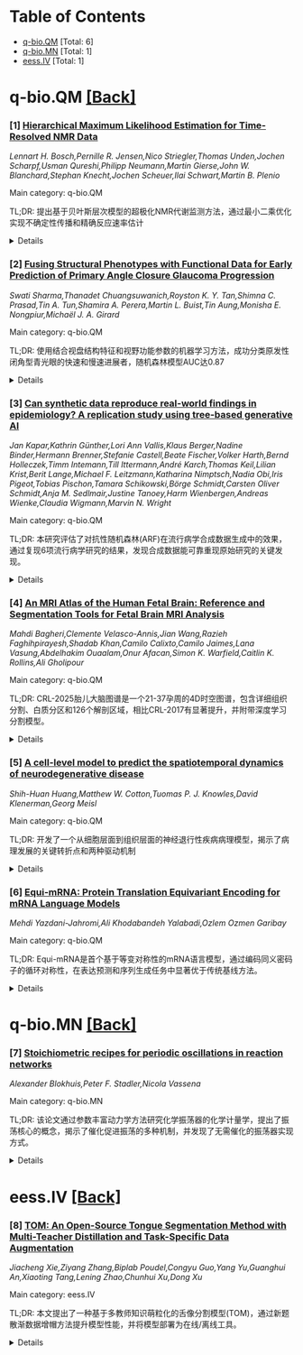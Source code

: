 <div id=toc></div>

# Table of Contents

- [q-bio.QM](#q-bio.QM) [Total: 6]
- [q-bio.MN](#q-bio.MN) [Total: 1]
- [eess.IV](#eess.IV) [Total: 1]


<div id='q-bio.QM'></div>

# q-bio.QM [[Back]](#toc)

### [1] [Hierarchical Maximum Likelihood Estimation for Time-Resolved NMR Data](https://arxiv.org/abs/2508.14902)
*Lennart H. Bosch,Pernille R. Jensen,Nico Striegler,Thomas Unden,Jochen Scharpf,Usman Qureshi,Philipp Neumann,Martin Gierse,John W. Blanchard,Stephan Knecht,Jochen Scheuer,Ilai Schwart,Martin B. Plenio*

Main category: q-bio.QM

TL;DR: 提出基于贝叶斯层次模型的超极化NMR代谢监测方法，通过最小二乘优化实现不确定性传播和精确反应速率估计


<details>
  <summary>Details</summary>
Motivation: 当前超极化NMR技术的代谢监测采用两阶段分析方法，存在不确定性传播和估计误差问题，需要更精确的定量分析方法

Method: 基于贝叶斯层次模型推导出最小二乘优化问题，扩展了变量投影(VarPro)方法，适用于双预测变量的数据场景，直接在完整数据上操作

Result: 在高场NMR设备和微米级NV中心金刚石NMR装置上的实验表明，新方法相比傅里叶方法和两阶段VarPro方法提高了估计精度，具有操作优势

Conclusion: 该方法不仅适用于NMR分析，还可直接应用于具有类似数据结构的其他估计场景，如时间分辨光光谱学

Abstract: Metabolic monitoring and reaction rate estimation using hyperpolarized NMR
technology requires accurate quantitative analysis of multidimensional data
scenarios. Currently, this analysis is often performed in a two-stage
procedure, which is prone to errors in uncertainty propagation and estimation.
We propose an approach derived from a Bayesian hierarchical model that
intrinsically propagates uncertainties and operates on the full data to
maximize the precision at minimal uncertainty. In an analytic treatment, we
reduce the estimation procedure to a least-squares optimization problem which
can be understood as an extension of the Variable Projection (VarPro) approach
for data scenarios with two predictors. We investigate the method's efficacy in
two experiments with hyperpolarized metabolites recorded with conventional
high-field NMR devices and a micronscale NMR setup using Nitrogen-Vacancy
centers in diamond for detection, respectively. In both examples, the new
approach improves estimates compared to Fourier methods and proves operational
advantages over a two-stage procedure employing VarPro. While the approach
presented is motivated by NMR analysis, it is straightforwardly applicable to
further estimation scenarios with similar data structure, such as time-resolved
photospectroscopy.

</details>


### [2] [Fusing Structural Phenotypes with Functional Data for Early Prediction of Primary Angle Closure Glaucoma Progression](https://arxiv.org/abs/2508.14922)
*Swati Sharma,Thanadet Chuangsuwanich,Royston K. Y. Tan,Shimna C. Prasad,Tin A. Tun,Shamira A. Perera,Martin L. Buist,Tin Aung,Monisha E. Nongpiur,Michaël J. A. Girard*

Main category: q-bio.QM

TL;DR: 使用结合视盘结构特征和视野功能参数的机器学习方法，成功分类原发性闭角型青光眼的快速和慢速进展者，随机森林模型AUC达0.87


<details>
  <summary>Details</summary>
Motivation: 原发性闭角型青光眼(PACG)的进展速度存在显著差异，需要准确分类快速和慢速进展者以制定个性化治疗方案

Method: 纳入>5年随访的PACG患者，AI分割OCT获取31个视盘参数，结合分区视野敏感度，训练多种机器学习分类器，使用SHAP分析关键预测因子

Result: 分析451眼，随机森林模型结合结构和功能特征表现最佳(AUC=0.87)，识别出6个关键预测因子，单纯结构或功能模型表现较差

Conclusion: 结合视盘结构和视野功能参数显著提高PACG进展风险分类准确性，下方视盘特征是最重要的预测因子

Abstract: Purpose: To classify eyes as slow or fast glaucoma progressors in patients
with primary angle closure glaucoma (PACG) using an integrated approach
combining optic nerve head (ONH) structural features and sector-based visual
field (VF) functional parameters. Methods: PACG patients with >5 reliable VF
tests over >5 years were included. Progression was assessed in Zeiss Forum,
with baseline VF within six months of OCT. Fast progression was VFI decline
<-2.0% per year; slow progression >-2.0% per year. OCT volumes were
AI-segmented to extract 31 ONH parameters. The Glaucoma Hemifield Test defined
five regions per hemifield, aligned with RNFL distribution. Mean sensitivity
per region was combined with structural parameters to train ML classifiers.
Multiple models were tested, and SHAP identified key predictors. Main outcome
measures: Classification of slow versus fast progressors using combined
structural and functional data. Results: We analyzed 451 eyes from 299
patients. Mean VFI progression was -0.92% per year; 369 eyes progressed slowly
and 82 rapidly. The Random Forest model combining structural and functional
features achieved the best performance (AUC = 0.87, 2000 Monte Carlo
iterations). SHAP identified six key predictors: inferior MRW, inferior and
inferior-temporal RNFL thickness, nasal-temporal LC curvature, superior nasal
VF sensitivity, and inferior RNFL and GCL+IPL thickness. Models using only
structural or functional features performed worse with AUC of 0.82 and 0.78,
respectively. Conclusions: Combining ONH structural and VF functional
parameters significantly improves classification of progression risk in PACG.
Inferior ONH features, MRW and RNFL thickness, were the most predictive,
highlighting the critical role of ONH morphology in monitoring disease
progression.

</details>


### [3] [Can synthetic data reproduce real-world findings in epidemiology? A replication study using tree-based generative AI](https://arxiv.org/abs/2508.14936)
*Jan Kapar,Kathrin Günther,Lori Ann Vallis,Klaus Berger,Nadine Binder,Hermann Brenner,Stefanie Castell,Beate Fischer,Volker Harth,Bernd Holleczek,Timm Intemann,Till Ittermann,André Karch,Thomas Keil,Lilian Krist,Berit Lange,Michael F. Leitzmann,Katharina Nimptsch,Nadia Obi,Iris Pigeot,Tobias Pischon,Tamara Schikowski,Börge Schmidt,Carsten Oliver Schmidt,Anja M. Sedlmair,Justine Tanoey,Harm Wienbergen,Andreas Wienke,Claudia Wigmann,Marvin N. Wright*

Main category: q-bio.QM

TL;DR: 本研究评估了对抗性随机森林(ARF)在流行病学合成数据生成中的效果，通过复现6项流行病学研究的结果，发现合成数据能可靠重现原始研究的关键发现。


<details>
  <summary>Details</summary>
Motivation: 当前合成数据生成方法存在质量有限、计算需求高、非专家使用复杂等问题，且评估策略往往不能直接反映统计效用，需要验证合成数据是否能可靠复现流行病学研究的关键发现。

Method: 使用对抗性随机森林(ARF)生成合成表格数据，复现6项流行病学研究的统计分析方法，比较原始结果与合成结果，并评估维度和变量复杂度对合成质量的影响。

Result: 在所有复现的研究中，多次合成数据复现的结果与原始发现一致。即使在样本量-维度比较低的数据集中，各种描述性和推断性分析的结果都与原始结果高度匹配。降低维度和预推导变量进一步提高了结果的质量和稳定性。

Conclusion: ARF是一种高效便捷的流行病学合成数据生成方法，能够可靠复现关键研究结果，降维和变量预处理可进一步提升合成数据质量。

Abstract: Generative artificial intelligence for synthetic data generation holds
substantial potential to address practical challenges in epidemiology. However,
many current methods suffer from limited quality, high computational demands,
and complexity for non-experts. Furthermore, common evaluation strategies for
synthetic data often fail to directly reflect statistical utility. Against this
background, a critical underexplored question is whether synthetic data can
reliably reproduce key findings from epidemiological research. We propose the
use of adversarial random forests (ARF) as an efficient and convenient method
for synthesizing tabular epidemiological data. To evaluate its performance, we
replicated statistical analyses from six epidemiological publications and
compared original with synthetic results. These publications cover blood
pressure, anthropometry, myocardial infarction, accelerometry, loneliness, and
diabetes, based on data from the German National Cohort (NAKO
Gesundheitsstudie), the Bremen STEMI Registry U45 Study, and the Guelph Family
Health Study. Additionally, we assessed the impact of dimensionality and
variable complexity on synthesis quality by limiting datasets to variables
relevant for individual analyses, including necessary derivations. Across all
replicated original studies, results from multiple synthetic data replications
consistently aligned with original findings. Even for datasets with relatively
low sample size-to-dimensionality ratios, the replication outcomes closely
matched the original results across various descriptive and inferential
analyses. Reducing dimensionality and pre-deriving variables further enhanced
both quality and stability of the results.

</details>


### [4] [An MRI Atlas of the Human Fetal Brain: Reference and Segmentation Tools for Fetal Brain MRI Analysis](https://arxiv.org/abs/2508.15034)
*Mahdi Bagheri,Clemente Velasco-Annis,Jian Wang,Razieh Faghihpirayesh,Shadab Khan,Camilo Calixto,Camilo Jaimes,Lana Vasung,Abdelhakim Ouaalam,Onur Afacan,Simon K. Warfield,Caitlin K. Rollins,Ali Gholipour*

Main category: q-bio.QM

TL;DR: CRL-2025胎儿大脑图谱是一个21-37孕周的4D时空图谱，包含详细组织分割、白质分区和126个解剖区域，相比CRL-2017有显著提升，并附带深度学习分割模型。


<details>
  <summary>Details</summary>
Motivation: 准确表征子宫内大脑发育对于理解典型和非典型神经发育至关重要，需要构建更精确的胎儿大脑MRI时空图谱。

Method: 使用160个正常发育胎儿MRI扫描，采用微分同胚可变形配准框架结合年龄核回归构建图谱。

Result: 成功构建了包含详细组织分割、瞬时白质分区和126个解剖区域的4D胎儿大脑图谱，并提供深度学习分割模型。

Conclusion: CRL-2025图谱及相关工具为胎儿大脑MRI分割、群体分析和早期神经发育研究提供了强大平台，已公开发布支持研究社区。

Abstract: Accurate characterization of in-utero brain development is essential for
understanding typical and atypical neurodevelopment. Building upon previous
efforts to construct spatiotemporal fetal brain MRI atlases, we present the
CRL-2025 fetal brain atlas, which is a spatiotemporal (4D) atlas of the
developing fetal brain between 21 and 37 gestational weeks. This atlas is
constructed from carefully processed MRI scans of 160 fetuses with
typically-developing brains using a diffeomorphic deformable registration
framework integrated with kernel regression on age. CRL-2025 uniquely includes
detailed tissue segmentations, transient white matter compartments, and
parcellation into 126 anatomical regions. This atlas offers significantly
enhanced anatomical details over the CRL-2017 atlas, and is released along with
the CRL diffusion MRI atlas with its newly created tissue segmentation and
labels as well as deep learning-based multiclass segmentation models for
fine-grained fetal brain MRI segmentation. The CRL-2025 atlas and its
associated tools provide a robust and scalable platform for fetal brain MRI
segmentation, groupwise analysis, and early neurodevelopmental research, and
these materials are publicly released to support the broader research
community.

</details>


### [5] [A cell-level model to predict the spatiotemporal dynamics of neurodegenerative disease](https://arxiv.org/abs/2508.15046)
*Shih-Huan Huang,Matthew W. Cotton,Tuomas P. J. Knowles,David Klenerman,Georg Meisl*

Main category: q-bio.QM

TL;DR: 开发了一个从细胞层面到组织层面的神经退行性疾病病理模型，揭示了病理发展的关键转折点和两种驱动机制


<details>
  <summary>Details</summary>
Motivation: 解决神经退行性疾病研究中细胞层面机制与组织层面病理之间的连接难题，确定病理是由细胞自主触发还是病理状态传播驱动

Method: 建立了一个自下而上的物理模型，明确整合了蛋白质聚集动力学的两种基本细胞层面驱动因素

Result: 模型自然解释了病理特征性的长期缓慢发展和随后快速加速的现象，揭示了系统动力学从缓慢自发形成到快速传播主导的关键转折点

Conclusion: 该框架为解释病理数据提供了坚实的物理基础，并提供了预测特定疾病最佳治疗策略类别的方法

Abstract: A central challenge in modeling neurodegenerative diseases is connecting
cellular-level mechanisms to tissue-level pathology, in particular to determine
whether pathology is driven primarily by cell-autonomous triggers or by
propagation from cells that are already in a pathological, runaway aggregation
state. To bridge this gap, we here develop a bottom-up physical model that
explicitly incorporates these two fundamental cell-level drivers of protein
aggregation dynamics. We show that our model naturally explains the
characteristic long, slow development of pathology followed by a rapid
acceleration, a hallmark of many neurodegenerative diseases. Furthermore, the
model reveals the existence of a critical switch point at which the system's
dynamics transition from being dominated by slow, spontaneous formation of
diseased cells to being driven by fast propagation. This framework provides a
robust physical foundation for interpreting pathological data and offers a
method to predict which class of therapeutic strategies is best matched to the
underlying drivers of a specific disease.

</details>


### [6] [Equi-mRNA: Protein Translation Equivariant Encoding for mRNA Language Models](https://arxiv.org/abs/2508.15103)
*Mehdi Yazdani-Jahromi,Ali Khodabandeh Yalabadi,Ozlem Ozmen Garibay*

Main category: q-bio.QM

TL;DR: Equi-mRNA是首个基于等变对称性的mRNA语言模型，通过编码同义密码子的循环对称性，在表达预测和序列生成任务中显著优于传统基线方法。


<details>
  <summary>Details</summary>
Motivation: mRNA治疗和合成生物学的发展需要能够捕捉同义密码子使用潜在结构的模型，现有方法未能充分建模遗传密码固有的对称性关系。

Method: 引入等变mRNA语言模型，将同义密码子对称性编码为2D特殊正交矩阵(SO(2))的循环子群，结合群论先验、等变损失和对称感知池化。

Result: 在表达、稳定性和核糖开关预测任务中准确率提升约10%；序列生成任务中，mRNA构建体的真实性提高4倍，功能特性保留度提升28%。

Conclusion: Equi-mRNA建立了基于生物学原理的mRNA建模新范式，为下一代治疗设计提供了重要工具，学习到的密码子旋转分布重现了已知的GC含量偏好和tRNA丰度模式。

Abstract: The growing importance of mRNA therapeutics and synthetic biology highlights
the need for models that capture the latent structure of synonymous codon
(different triplets encoding the same amino acid) usage, which subtly modulates
translation efficiency and gene expression. While recent efforts incorporate
codon-level inductive biases through auxiliary objectives, they often fall
short of explicitly modeling the structured relationships that arise from the
genetic code's inherent symmetries. We introduce Equi-mRNA, the first
codon-level equivariant mRNA language model that explicitly encodes synonymous
codon symmetries as cyclic subgroups of 2D Special Orthogonal matrix (SO(2)).
By combining group-theoretic priors with an auxiliary equivariance loss and
symmetry-aware pooling, Equi-mRNA learns biologically grounded representations
that outperform vanilla baselines across multiple axes. On downstream
property-prediction tasks including expression, stability, and riboswitch
switching Equi-mRNA delivers up to approximately 10% improvements in accuracy.
In sequence generation, it produces mRNA constructs that are up to
approximately 4x more realistic under Frechet BioDistance metrics and
approximately 28% better preserve functional properties compared to vanilla
baseline. Interpretability analyses further reveal that learned codon-rotation
distributions recapitulate known GC-content biases and tRNA abundance patterns,
offering novel insights into codon usage. Equi-mRNA establishes a new
biologically principled paradigm for mRNA modeling, with significant
implications for the design of next-generation therapeutics.

</details>


<div id='q-bio.MN'></div>

# q-bio.MN [[Back]](#toc)

### [7] [Stoichiometric recipes for periodic oscillations in reaction networks](https://arxiv.org/abs/2508.15273)
*Alexander Blokhuis,Peter F. Stadler,Nicola Vassena*

Main category: q-bio.MN

TL;DR: 该论文通过参数丰富动力学方法研究化学振荡器的化学计量学，提出了振荡核心的概念，揭示了催化促进振荡的多种机制，并发现了无需催化的振荡器实现方式。


<details>
  <summary>Details</summary>
Motivation: 化学振荡反应在生物系统中广泛存在，但在化学领域构建和识别基本振荡器仍很困难，缺乏通用框架。研究旨在建立化学振荡器的理论基础和设计策略。

Method: 使用参数丰富动力学方法，将参数依赖性与结构分析分离，研究化学振荡器的化学计量学，引入振荡核心概念来识别最小振荡子网络。

Result: 发现振荡核心分为正反馈和负反馈两类，揭示了催化促进振荡的三种机制，并证明无需催化也能实现振荡，提出了长度原理（最小反应步数要求）。

Conclusion: 研究结果指出了化学振荡器可能偶然出现的化学分支领域，提出了新的设计策略，并指明了尚未实验实现的新型振荡器类别。

Abstract: Oscillatory chemical reactions are functional components in a variety of
biological contexts. In chemistry, the construction and identification of even
rudimentary oscillators remain elusive and lack a general framework. Using
parameter-rich kinetics - a methodology enabling the disentanglement of
parametric dependencies from structural analysis - we investigate the
stoichiometry of chemical oscillators. We introduce the concept of oscillatory
cores - minimal subnetworks that guarantee the potential for oscillations in
any reaction network containing them. These cores fall into two classes,
depending on whether they involve positive or negative feedback. In particular,
the latter class unveils a family of oscillators - yet to be synthesized - that
require a minimum number of reaction steps to exhibit oscillations, a
phenomenon we refer to as the principle of length. We identify several
mechanisms through which catalysis promotes oscillations: (I) furnishing
instability (e.g. autocatalysis), (II) lifting dependencies, (III) lowering
length thresholds. Notwithstanding this mechanistic ubiquity, we show that
oscillators can also be realized without employing any catalysis. Our results
highlight branches of chemistry where oscillators are likely to arise by
chance, suggest new strategies for their design, and point to novel classes of
oscillators yet to be realized experimentally.

</details>


<div id='eess.IV'></div>

# eess.IV [[Back]](#toc)

### [8] [TOM: An Open-Source Tongue Segmentation Method with Multi-Teacher Distillation and Task-Specific Data Augmentation](https://arxiv.org/abs/2508.14932)
*Jiacheng Xie,Ziyang Zhang,Biplab Poudel,Congyu Guo,Yang Yu,Guanghui An,Xiaoting Tang,Lening Zhao,Chunhui Xu,Dong Xu*

Main category: eess.IV

TL;DR: 本文提出了一种基于多教师知识萌粒化的舌像分割模型(TOM)，通过新题散渐数据增帽方法提升模型性能，并将模型部署为在线/离线工具。


<details>
  <summary>Details</summary>
Motivation: 舌象分割质量影响智能舌诊系统的准确性，但现有研究存在显著局限性，缺乏健壮易用的分割工具。

Method: 采用多教师知识萌粒化技术，结合新题散渐数据增帽方法，在降低模型参数数量的同时提升模型的泛化能力。

Result: 学生模型参数数量比教师模型减少96.6%，仍达到95.22% mIoU分割性能；并成功部署为首个开源免费舌像分割工具。

Conclusion: 该模型在保持高分割精度的同时大幅缩减模型规模，为TCM实践者和研究人员提供了易用的分割工具，且使用分割后舌片进行分类可获得更高性能和更好的可解释性。

Abstract: Tongue imaging serves as a valuable diagnostic tool, particularly in
Traditional Chinese Medicine (TCM). The quality of tongue surface segmentation
significantly affects the accuracy of tongue image classification and
subsequent diagnosis in intelligent tongue diagnosis systems. However, existing
research on tongue image segmentation faces notable limitations, and there is a
lack of robust and user-friendly segmentation tools. This paper proposes a
tongue image segmentation model (TOM) based on multi-teacher knowledge
distillation. By incorporating a novel diffusion-based data augmentation
method, we enhanced the generalization ability of the segmentation model while
reducing its parameter size. Notably, after reducing the parameter count by
96.6% compared to the teacher models, the student model still achieves an
impressive segmentation performance of 95.22% mIoU. Furthermore, we packaged
and deployed the trained model as both an online and offline segmentation tool
(available at https://itongue.cn/), allowing TCM practitioners and researchers
to use it without any programming experience. We also present a case study on
TCM constitution classification using segmented tongue patches. Experimental
results demonstrate that training with tongue patches yields higher
classification performance and better interpretability than original tongue
images. To our knowledge, this is the first open-source and freely available
tongue image segmentation tool.

</details>
